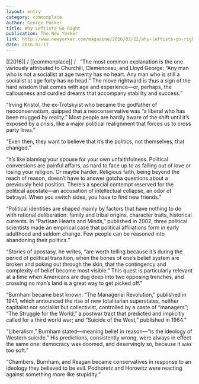 ```yaml
---
layout: entry
category: commonplace
author: George Packer
title: Why Leftists Go Right
publication: The New Yorker
link: http://www.newyorker.com/magazine/2016/02/22/why-leftists-go-right
date: 2016-02-17
---
```


[[2016]] / [[commonplace]] / 
 
“The most common explanation is the one variously attributed to Churchill, Clemenceau, and Lloyd George: “Any man who is not a socialist at age twenty has no heart. Any man who is still a socialist at age forty has no head.” The move rightward is thus a sign of the hard wisdom that comes with age and experience—or, perhaps, the callousness and curdled dreams that accompany stability and success.”

“Irving Kristol, the ex-Trotskyist who became the godfather of neoconservatism, quipped that a neoconservative was “a liberal who has been mugged by reality.” Most people are hardly aware of the shift until it’s exposed by a crisis, like a major political realignment that forces us to cross party lines.”

“Even then, they want to believe that it’s the politics, not themselves, that changed.”

“It’s like blaming your spouse for your own unfaithfulness. Political conversions are painful affairs, as hard to face up to as falling out of love or losing your religion. Or maybe harder. Religious faith, being beyond the reach of reason, doesn’t have to answer gotcha questions about a previously held position. There’s a special contempt reserved for the political apostate—an accusation of intellectual collapse, an odor of betrayal. When you switch sides, you have to find new friends.”

“Political identities are shaped mainly by factors that have nothing to do with rational deliberation: family and tribal origins, character traits, historical currents. In “Partisan Hearts and Minds,” published in 2002, three political scientists made an empirical case that political affiliations form in early adulthood and seldom change. Few people can be reasoned into abandoning their politics.”

“Stories of apostasy, he writes, “are worth telling because it’s during the period of political transition, when the bones of one’s belief system are broken and poking out through the skin, that the contingency and complexity of belief become most visible.” This quest is particularly relevant at a time when Americans are dug deep into two opposing trenches, and crossing no man’s land is a great way to get picked off.”

“Burnham became best known: “The Managerial Revolution,” published in 1941, which announced the rise of new totalitarian superstates, neither capitalist nor socialist but collectivist, controlled by a caste of “managers”; “The Struggle for the World,” a postwar tract that predicted and implicitly called for a third world war; and “Suicide of the West,” published in 1964.”

“Liberalism,” Burnham stated—meaning belief in reason—“is the ideology of Western suicide.” His predictions, consistently wrong, were always in effect the same one: democracy was doomed, and deservingly so, because it was too soft.”

“Chambers, Burnham, and Reagan became conservatives in response to an ideology they believed to be evil. Podhoretz and Horowitz were reacting against something more like stupidity.”
